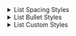 <details>
<summary>List Spacing Styles</summary>

- **list-spaced-xs-bullets**
- **list-spaced-sm-bullets**
- **list-spaced-bullets**
- **list-spaced-lg-bullets**
- **list-spaced-xl-bullets**

</details>

<details>
<summary>List Bullet Styles</summary>

- **list-disc-bullets**
- **list-circle-bullets**
- **list-square-bullets**
- **list-alpha-bullets**
- **list-roman-bullets**
- **list-boxed-bullets**

</details>

<details>
<summary>List Custom Styles</summary>

- **any-custom-css-style-name**

</details>

